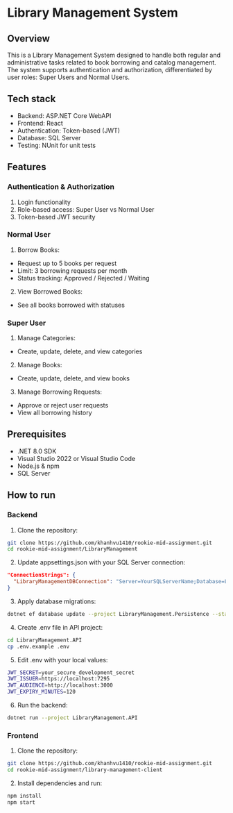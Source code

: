 # Library Management System

## Overview

This is a Library Management System designed to handle both regular and administrative tasks related to book borrowing and catalog management. The system supports authentication and authorization, differentiated by user roles: Super Users and Normal Users.

## Tech stack

- Backend: ASP.NET Core WebAPI
- Frontend: React
- Authentication: Token-based (JWT)
- Database: SQL Server
- Testing: NUnit for unit tests

## Features

### Authentication & Authorization

1. Login functionality
2. Role-based access: Super User vs Normal User
3. Token-based JWT security

### Normal User

1. Borrow Books:

- Request up to 5 books per request
- Limit: 3 borrowing requests per month
- Status tracking: Approved / Rejected / Waiting

2. View Borrowed Books:

- See all books borrowed with statuses

### Super User

1. Manage Categories:

- Create, update, delete, and view categories

2. Manage Books:

- Create, update, delete, and view books

3. Manage Borrowing Requests:

- Approve or reject user requests
- View all borrowing history

## Prerequisites

- .NET 8.0 SDK
- Visual Studio 2022 or Visual Studio Code
- Node.js & npm
- SQL Server

## How to run

### Backend

1. Clone the repository:

```sh
git clone https://github.com/khanhvu1410/rookie-mid-assignment.git
cd rookie-mid-assignment/LibraryManagement
```

2. Update appsettings.json with your SQL Server connection:

```json
"ConnectionStrings": {
  "LibraryManagementDBConnection": "Server=YourSQLServerName;Database=LibraryManagementDB;Trusted_Connection=True;TrustServerCertificate=True;"
}
```

3. Apply database migrations:

```sh
dotnet ef database update --project LibraryManagement.Persistence --startup-project LibraryManagement.API
```

4. Create .env file in API project:

```sh
cd LibraryManagement.API
cp .env.example .env
```

5. Edit .env with your local values:

```sh
JWT_SECRET=your_secure_development_secret
JWT_ISSUER=https://localhost:7295
JWT_AUDIENCE=http://localhost:3000
JWT_EXPIRY_MINUTES=120
```

6. Run the backend:

```sh
dotnet run --project LibraryManagement.API
```

### Frontend

1. Clone the repository:

```sh
git clone https://github.com/khanhvu1410/rookie-mid-assignment.git
cd rookie-mid-assignment/library-management-client
```

2. Install dependencies and run:

```sh
npm install
npm start
```
